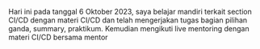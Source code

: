Hari ini pada tanggal 6 Oktober 2023, saya belajar mandiri terkait section CI/CD dengan materi CI/CD dan telah mengerjakan tugas bagian pilihan ganda, summary, praktikum.
Kemudian mengikuti live mentoring dengan materi CI/CD bersama mentor